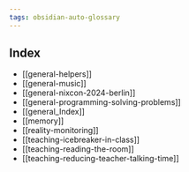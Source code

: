 ```yaml
---
tags: obsidian-auto-glossary
---
```

## Index
- [[general-helpers]]
- [[general-music]]
- [[general-nixcon-2024-berlin]]
- [[general-programming-solving-problems]]
- [[general_Index]]
- [[memory]]
- [[reality-monitoring]]
- [[teaching-icebreaker-in-class]]
- [[teaching-reading-the-room]]
- [[teaching-reducing-teacher-talking-time]]
